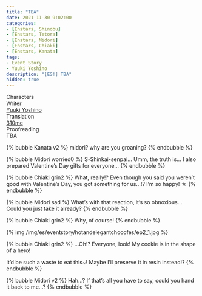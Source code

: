 ```yaml
---
title: "TBA"
date: 2021-11-30 9:02:00
categories:
- [Enstars, Shinobu]
- [Enstars, Tetora]
- [Enstars, Midori]
- [Enstars, Chiaki]
- [Enstars, Kanata]
tags:
- Event Story
- Yuuki Yoshino
description: "[ES!] TBA"
hidden: true
---
```

<div class="three-wrapper" style="--storyColor:#965e7d;--storyColor-rgb:150,94,125;--storyColor-h:326.8;--storyColor-s: 23%;--storyColor-l:47.8%;">
    <div class="info-area">
        <div class="info">
            <div class="info-item characters">
                <div class="label">
                    Characters
                </div>
                <div class="value">
                <a href="/categories/Enstars/Midori" character="Midori"></a>
                <a href="/categories/Enstars/Kanata" character="Kanata"></a>
                <a href="/categories/Enstars/Chiaki" character="Chiaki"></a>
                <a href="/categories/Enstars/Tetora" character="Tetora"></a>
                <a href="/categories/Enstars/Shinobu" character="Shinobu"></a>
                </div>
            </div>
            <div class="info-item one">
                <div class="label">
                    Writer
                </div>
                <div class="value">
                    <a href="/tags/Yuuki-Yoshino/">Yuuki Yoshino</a>
                </div>
            </div>
            <div class="info-item two">
                <div class="label">
                    Translation
                </div>
                <div class="value">
                    <a href="/about">310mc</a>
                </div>
            </div>
            <div class="info-item three">
                <div class="label">
                   Proofreading
                </div>
                <div class="value">
                    TBA
                </div>
            </div>
        </div>
    </div>
</div>

<!-- more -->

{% bubble Kanata v2 %}
midori? why are you groaning?
{% endbubble %}

{% bubble Midori worried0 %}
S-Shinkai-senpai… Umm, the truth is… I also prepared Valentine’s Day gifts for everyone…
{% endbubble %}

{% bubble Chiaki grin2 %}
What, really!? Even though you said you weren’t good with Valentine’s Day, you got something for us…!? I’m so happy! ☆
{% endbubble %}

{% bubble Midori sad %}
What’s with that reaction, it’s so obnoxious… Could you just take it already?
{% endbubble %}

{% bubble Chiaki grin2 %}
Why, of course!
{% endbubble %}

{% img /img/es/eventstory/hotandelegantchocofes/ep2_1.jpg %}

{% bubble Chiaki grin2 %}
…Oh!? Everyone, look! My cookie is in the shape of a hero!

It’d be such a waste to eat this~! Maybe I’ll preserve it in resin instead!?
{% endbubble %}

{% bubble Midori v2 %}
Hah…? If that’s all you have to say, could you hand it back to me…?
{% endbubble %}
